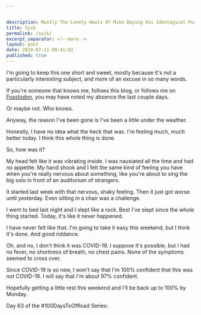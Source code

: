 ```yaml
---


description: Mostly The Lonely Howls Of Mike Baying His Ideological Purity At The Moon
title: Sick
permalink: /sick/
excerpt_separator: <!--more-->
layout: post
date: 2020-07-11 00:41:02
published: true
---
```



I'm going to keep this one short and sweet, mostly because it's not a particularly interesting subject, and more of an excuse in so many words.

<!--more-->

If you're someone that knows me, follows this blog, or follows me on [Fosstodon](https://fosstodon.org), you may have noted my absence the last couple days.

Or maybe not. Who knows.

Anyway, the reason I've been gone is I've been a little under the weather.

Honestly, I have no idea what the heck that was. I'm feeling much, much better today. I think this whole thing is done.

So, how was it? 

My head felt like it was vibrating inside. I was nausiated all the time and had no appetite. My hand shook and I felt the same kind of feeling you have when you're really nervous about something, like you're about to sing the big solo in front of an auditorium of strangers. 

It started last week with that nervous, shaky feeling. Then it just got worse until yesterday. Even sitting in a chair was a challenge. 

I went to bed last night and I slept like a rock. Best I've slept since the whole thing started. Today, it's like it never happened.

I have never felt like that. I'm going to take it easy this weekend, but I think it's done. And good riddance. 

Oh, and no, I don't think it was COVID-19. I suppose it's possible, but I had no fever, no shortness of breath, no chest pains. None of the symptoms seemed to cross over.

Since COVID-19 is so new, I won't say that I'm 100% confident that this was _not_ COVID-19. I will say that I'm about 97% confident.

Hopefully getting a little rest this weekend and I'll be back up to 100% by Monday.

Day 63 of the #100DaysToOffload Series:
